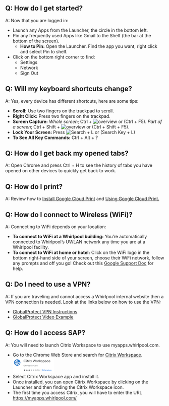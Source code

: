 ## Q: How do I get started?
A: Now that you are logged in:
- Launch any Apps from the Launcher, the circle in the bottom left.
- Pin any frequently used Apps like Gmail to the Shelf (the bar at the bottom of the screen).
  - __How to Pin:__ Open the Launcher. Find the app you want, right click and select Pin to shelf.
- Click on the bottom right corner to find:
  - Settings
  - Network
  - Sign Out

## Q: Will my keyboard shortcuts change?
A: Yes, every device has different shortcuts, here are some tips:
- __Scroll:__ Use two fingers on the trackpad to scroll.
- __Right Click:__ Press two fingers on the trackpad.
- __Screen Capture:__ _Whole screen_; Ctrl + ![overview](https://lh3.googleusercontent.com/2s0vAnL4JzUfgBxlaRHkzTpYqy9YrFU_4WmcfX28Dn2nY-dcY-XPS73CBXdxLpmDtcY=w18-h18) or (Ctrl + F5). _Part of a screen_; Ctrl + Shift + ![overview](https://lh3.googleusercontent.com/2s0vAnL4JzUfgBxlaRHkzTpYqy9YrFU_4WmcfX28Dn2nY-dcY-XPS73CBXdxLpmDtcY=w18-h18) or (Ctrl + Shift + F5).
- __Lock Your Screen:__ Press ![Search](https://lh3.googleusercontent.com/pogZYXjvgIboIJEQcrDE3dKv_cC14nQu55NOEALnlMuLPRLJhOBR6rzCpEyoIzOdfAE=w18-h18) + L or (Search Key + L)
- __To See All Key Commands:__ Ctrl + Alt + ?

## Q: How do I get back my opened tabs?
A: Open Chrome and press Ctrl + H to see the history of tabs you have opened on other devices to quickly get back to work.

## Q: How do I print?
A: Review how to [Install Google Cloud Print](https://whirlpool.service-now.com/kb_view.do?sys_kb_id=833636860f19ab8c2f555d78a1050e74&sysparm_rank=5&sysparm_tsqueryId=a71d8d1bdb453384175ef698f49619ce) and [Using Google Cloud Print.](https://whirlpool.service-now.com/kb_view.do?sys_kb_id=ea3636860f19ab8c2f555d78a1050e11&sysparm_rank=2&sysparm_tsqueryId=a71d8d1bdb453384175ef698f49619ce)

## Q: How do I connect to Wireless (WiFi)?
A: Connecting to WiFi depends on your location:
- __To connect to WiFi at a Whirlpool building:__ You’re automatically connected to Whirlpool’s UWLAN network any time you are at a Whirlpool facility.  
- __To connect to WiFi at home or hotel:__  Click on the WiFi logo in the bottom right-hand side of your screen, choose their WiFi network, follow any prompts and off you go! Check out this [Google Support Doc](https://support.google.com/chromebook/answer/1047420?hl=en) for help. 

## Q: Do I need to use a VPN?
A: If you are traveling and cannot access a Whirlpool internal website then a VPN connection is needed. Look at the links below on how to use the VPN:
- [GlobalProtect VPN Instructions](https://whirlpool.service-now.com/kb_view.do?sys_kb_id=230fb223db017f84175ef698f4961935&sysparm_rank=6&sysparm_tsqueryId=716243a3dbc17f84175ef698f4961972)
- [GlobalProtect Video Example](https://drive.google.com/file/d/1tWrzy2agrBTF7r-oD3_abrJbTwM22VTP/view)  

## Q: How do I access SAP?
A: You will need to launch Citrix Workspace to use myapps.whirlpool.com.
- Go to the Chrome Web Store and search for [Citrix Workspace](https://chrome.google.com/webstore/detail/citrix-workspace/haiffjcadagjlijoggckpgfnoeiflnem?utm_source=chrome-ntp-icon). 
![CitrixWorkspace](CitrixWorkspace130px.png)
- Select Citrix Workspace app and install it.
- Once installed, you can open Citrix Workspace by clicking on the Launcher and then finding the Citrix Workspace icon.
- The first time you access Citrix, you will have to enter the URL https://myapps.whirlpool.com/
